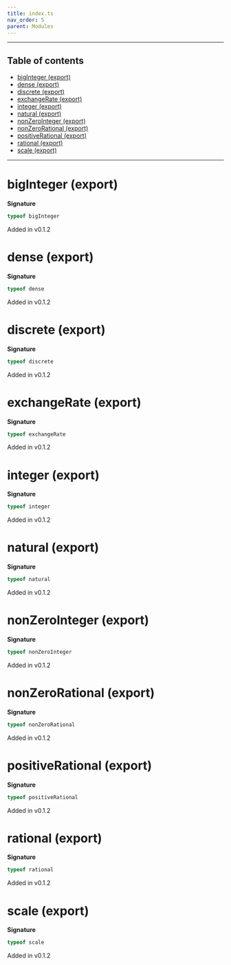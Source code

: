 ```yaml
---
title: index.ts
nav_order: 5
parent: Modules
---
```


---

<h2 class="text-delta">Table of contents</h2>

- [bigInteger (export)](#biginteger-export)
- [dense (export)](#dense-export)
- [discrete (export)](#discrete-export)
- [exchangeRate (export)](#exchangerate-export)
- [integer (export)](#integer-export)
- [natural (export)](#natural-export)
- [nonZeroInteger (export)](#nonzerointeger-export)
- [nonZeroRational (export)](#nonzerorational-export)
- [positiveRational (export)](#positiverational-export)
- [rational (export)](#rational-export)
- [scale (export)](#scale-export)

---

# bigInteger (export)

**Signature**

```ts
typeof bigInteger
```

Added in v0.1.2

# dense (export)

**Signature**

```ts
typeof dense
```

Added in v0.1.2

# discrete (export)

**Signature**

```ts
typeof discrete
```

Added in v0.1.2

# exchangeRate (export)

**Signature**

```ts
typeof exchangeRate
```

Added in v0.1.2

# integer (export)

**Signature**

```ts
typeof integer
```

Added in v0.1.2

# natural (export)

**Signature**

```ts
typeof natural
```

Added in v0.1.2

# nonZeroInteger (export)

**Signature**

```ts
typeof nonZeroInteger
```

Added in v0.1.2

# nonZeroRational (export)

**Signature**

```ts
typeof nonZeroRational
```

Added in v0.1.2

# positiveRational (export)

**Signature**

```ts
typeof positiveRational
```

Added in v0.1.2

# rational (export)

**Signature**

```ts
typeof rational
```

Added in v0.1.2

# scale (export)

**Signature**

```ts
typeof scale
```

Added in v0.1.2
